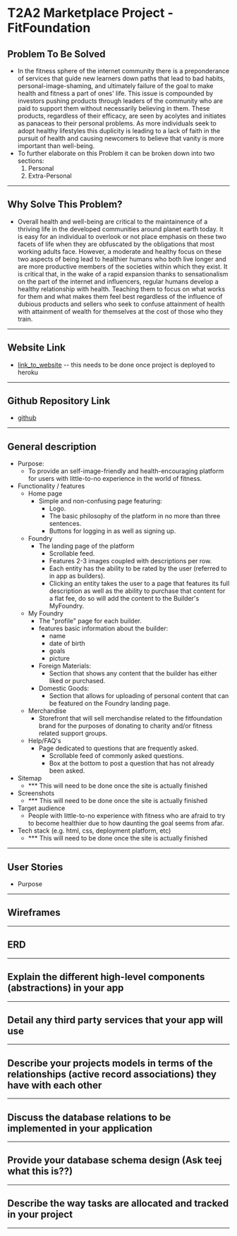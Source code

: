 # T2A2 Marketplace Project - FitFoundation


## Problem To Be Solved
- In the fitness sphere of the internet community there is a preponderance of services that guide new learners down paths that lead to bad habits, personal-image-shaming, and ultimately failure of the goal to make health and fitness a part of ones' life. This issue is compounded by investors pushing products through leaders of the community who are paid to support them without necessarily believing in them. These products, regardless of their efficacy, are seen by acolytes and initiates as panaceas to their personal problems. As more individuals seek to adopt healthy lifestyles this duplicity is leading to a lack of faith in the pursuit of health and causing newcomers to believe that vanity is more important than well-being. 
- To further elaborate on this Problem it can be broken down into two sections:
    1. Personal
    2. Extra-Personal
--- 

## Why Solve This Problem? 
- Overall health and well-being are critical to the maintainence of a thriving life in the developed communities around planet earth today. It is easy for an individual to overlook or not place emphasis on these two facets of life when they are obfuscated by the obligations that most working adults face. However, a moderate and healthy focus on these two aspects of being lead to healthier humans who both live longer and are more productive members of the societies within which they exist. It is critical that, in the wake of a rapid expansion thanks to sensationalism on the part of the internet and influencers, regular humans develop a healthy relationship with health. Teaching them to focus on what works for them and what makes them feel best regardless of the influence of dubious products and sellers who seek to confuse attainment of health with attainment of wealth for themselves at the cost of those who they train. 
--- 

## Website Link
- [link_to_website](link) -- this needs to be done once project is deployed to heroku
--- 

## Github Repository Link
 - [github](https://github.com/Ausiarm/T2A2-_Marketplace_Project)
---

## General description
- Purpose: 
    - To provide an self-image-friendly and health-encouraging platform for users with little-to-no experience in the world of fitness. 
- Functionality / features
    - Home page
        - Simple and non-confusing page featuring:
            - Logo.
            - The basic philosophy of the platform in no more than three sentences.
            - Buttons for logging in as well as signing up.
    - Foundry
        - The landing page of the platform
            - Scrollable feed.
            - Features 2-3 images coupled with descriptions per row.
            - Each entity has the ability to be rated by the user (referred to in app as builders).
            - Clicking an entity takes the user to a page that features its full description as well as the ability to purchase that content for a flat fee, do so will add the content to the Builder's MyFoundry.
    - My Foundry
        - The "profile" page for each builder.
        - features basic information about the builder:
            - name
            - date of birth
            - goals 
            - picture
        - Foreign Materials:
            - Section that shows any content that the builder has either liked or purchased. 
        - Domestic Goods:
            - Section that allows for uploading of personal content that can be featured on the Foundry landing page.
    - Merchandise
        - Storefront that will sell merchandise related to the fitfoundation brand for the purposes of donating to charity and/or fitness related support groups.
    - Help/FAQ's
        - Page dedicated to questions that are frequently asked.
            - Scrollable feed of commonly asked questions.
            - Box at the bottom to post a question that has not already been asked. 
- Sitemap
    - *** This will need to be done once the site is actually finished
- Screenshots
    - *** This will need to be done once the site is actually finished
- Target audience
    - People with little-to-no experience with fitness who are afraid to try to become healthier due to how daunting the goal seems from afar.
- Tech stack (e.g. html, css, deployment platform, etc)
    - *** This will need to be done once the site is actually finished
---

## User Stories
- Purpose
---

## Wireframes
---

## ERD
---

## Explain the different high-level components (abstractions) in your app
---

## Detail any third party services that your app will use
---

## Describe your projects models in terms of the relationships (active record associations) they have with each other
--- 

## Discuss the database relations to be implemented in your application
---

## Provide your database schema design (Ask teej what this is??)
--- 

## Describe the way tasks are allocated and tracked in your project
--- 